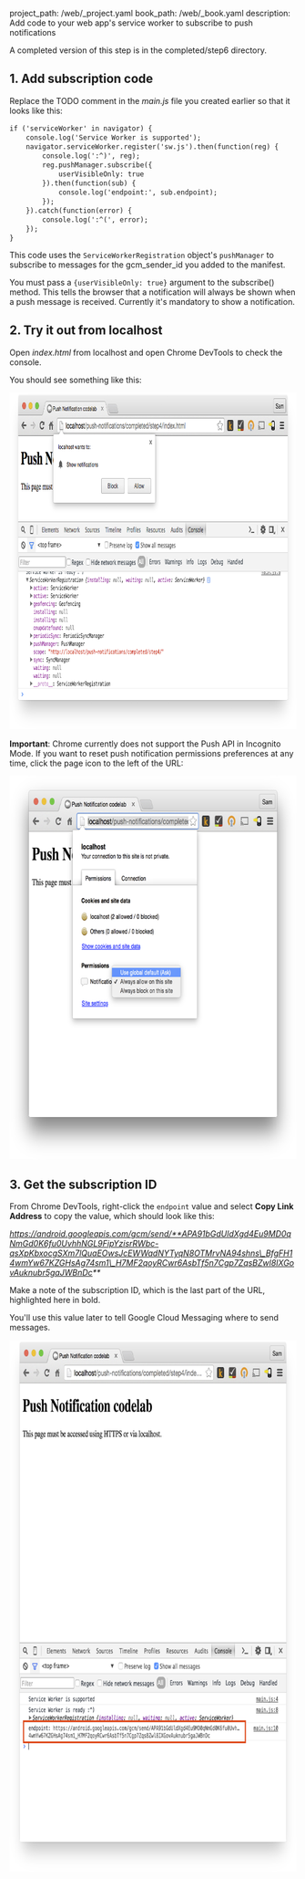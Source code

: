 project_path: /web/_project.yaml
book_path: /web/_book.yaml
description: Add code to your web app's service worker to subscribe to push notifications

A completed version of this step is in the completed/step6 directory.

## 1. Add subscription code

Replace the TODO comment in the _main.js_ file you created earlier so that it looks like this:

<div class="highlight"><pre><code class="language-javascript" data-lang="javascript"><span class="k">if</span> <span class="p">(</span><span class="s1">&#39;serviceWorker&#39;</span> <span class="k">in</span> <span class="nx">navigator</span><span class="p">)</span> <span class="p">{</span>
    <span class="nx">console</span><span class="p">.</span><span class="nx">log</span><span class="p">(</span><span class="s1">&#39;Service Worker is supported&#39;</span><span class="p">);</span>
    <span class="nx">navigator</span><span class="p">.</span><span class="nx">serviceWorker</span><span class="p">.</span><span class="nx">register</span><span class="p">(</span><span class="s1">&#39;sw.js&#39;</span><span class="p">).</span><span class="nx">then</span><span class="p">(</span><span class="kd">function</span><span class="p">(</span><span class="nx">reg</span><span class="p">)</span> <span class="p">{</span>
        <span class="nx">console</span><span class="p">.</span><span class="nx">log</span><span class="p">(</span><span class="s1">&#39;:^)&#39;</span><span class="p">,</span> <span class="nx">reg</span><span class="p">);</span>
        <span class="nx">reg</span><span class="p">.</span><span class="nx">pushManager</span><span class="p">.</span><span class="nx">subscribe</span><span class="p">({</span>
            <span class="nx">userVisibleOnly</span><span class="o">:</span> <span class="kc">true</span>
        <span class="p">}).</span><span class="nx">then</span><span class="p">(</span><span class="kd">function</span><span class="p">(</span><span class="nx">sub</span><span class="p">)</span> <span class="p">{</span>
            <span class="nx">console</span><span class="p">.</span><span class="nx">log</span><span class="p">(</span><span class="s1">&#39;endpoint:&#39;</span><span class="p">,</span> <span class="nx">sub</span><span class="p">.</span><span class="nx">endpoint</span><span class="p">);</span>
        <span class="p">});</span>
    <span class="p">}).</span><span class="k">catch</span><span class="p">(</span><span class="kd">function</span><span class="p">(</span><span class="nx">error</span><span class="p">)</span> <span class="p">{</span>
        <span class="nx">console</span><span class="p">.</span><span class="nx">log</span><span class="p">(</span><span class="s1">&#39;:^(&#39;</span><span class="p">,</span> <span class="nx">error</span><span class="p">);</span>
    <span class="p">});</span>
<span class="p">}</span></code></pre></div>

This code uses the `ServiceWorkerRegistration` object's `pushManager` to subscribe to  messages for the gcm\_sender\_id you added to the manifest.

You must pass a `{userVisibleOnly: true}` argument to the subscribe() method. This tells the browser that a notification will always be shown when a push message is received. Currently it's mandatory to show a notification.

## 2. Try it out from localhost

Open _index.html_ from localhost and open Chrome DevTools to check the console.

You should see something like this:

<img src="images/image13.png" width="888" height="590" alt="Web page screenshot: permissions dialog for Push Notifications" />

**Important**: Chrome currently does not support the Push API in Incognito Mode.
If you want to reset push notification permissions preferences at any time,
click the page icon to the left of the URL:

<img src="images/image14.png" width="713" height="672"  alt="Web page screenshot: Push notifications permissions setting dialog" />

## 3. Get the subscription ID

From Chrome DevTools, right-click the `endpoint` value and select **Copy Link Address** to copy the value, which should look like this:

_https://android.googleapis.com/gcm/send/**APA91bGdUldXgd4Eu9MD0qNmGd0K6fu0UvhhNGL9FipYzisrRWbc-qsXpKbxocgSXm7lQuaEOwsJcEWWadNYTyqN8OTMrvNA94shns\_BfgFH14wmYw67KZGHsAg74sm1\_H7MF2qoyRCwr6AsbTf5n7Cgp7ZqsBZwl8IXGovAuknubr5gaJWBnDc**_

Make a note of the subscription ID, which is the last part of the URL,
highlighted here in bold.

You'll use this value later to tell Google Cloud Messaging where to send
messages.

<img src="images/image15.png" width="774" height="932" alt="Web page screenshot: Chrome DevTools console showing Push Notifications endpoint value" />

